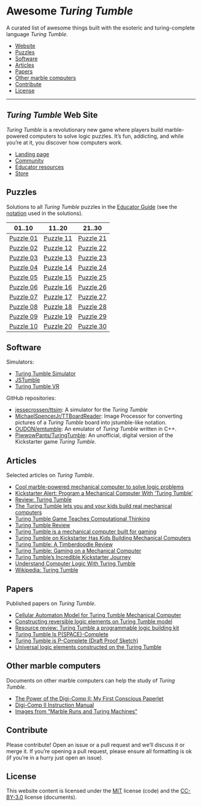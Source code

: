# Awesome _Turing Tumble_

A curated list of awesome things built with the esoteric and
turing-complete language _Turing Tumble_.

* [Website](#turing-tumble-web-site)
* [Puzzles](#puzzles)
* [Software](#software)
* [Articles](#articles)
* [Papers](#papers)
* [Other marble computers](#other-marble-computers)
* [Contribute](#contribute)
* [License](#license)

------------------------------------------------------------------------

## _Turing Tumble_ Web Site

_Turing Tumble_ is a revolutionary new game where players build marble-powered
computers to solve logic puzzles. It’s fun, addicting, and while you’re at it,
you discover how computers work.

* [Landing page](https://www.turingtumble.com/)
* [Community](https://community.turingtumble.com/)
* [Educator resources](https://edu.turingtumble.com/)
* [Store](https://store.turingtumble.com/)

## Puzzles

Solutions to all _Turing Tumble_ puzzles in the [Educator Guide](text/EducatorGuide.md)
(see the [notation](text/LEGEND.md) used in the solutions).

| 01..10                      | 11..20                      | 21..30                      |
|-----------------------------|-----------------------------|-----------------------------|
|[Puzzle 01](text/puzzle01.md)|[Puzzle 11](text/puzzle11.md)|[Puzzle 21](text/puzzle21.md)|
|[Puzzle 02](text/puzzle02.md)|[Puzzle 12](text/puzzle12.md)|[Puzzle 22](text/puzzle22.md)|
|[Puzzle 03](text/puzzle03.md)|[Puzzle 13](text/puzzle13.md)|[Puzzle 23](text/puzzle23.md)|
|[Puzzle 04](text/puzzle04.md)|[Puzzle 14](text/puzzle14.md)|[Puzzle 24](text/puzzle24.md)|
|[Puzzle 05](text/puzzle05.md)|[Puzzle 15](text/puzzle15.md)|[Puzzle 25](text/puzzle25.md)|
|[Puzzle 06](text/puzzle06.md)|[Puzzle 16](text/puzzle16.md)|[Puzzle 26](text/puzzle26.md)|
|[Puzzle 07](text/puzzle07.md)|[Puzzle 17](text/puzzle17.md)|[Puzzle 27](text/puzzle27.md)|
|[Puzzle 08](text/puzzle08.md)|[Puzzle 18](text/puzzle18.md)|[Puzzle 28](text/puzzle28.md)|
|[Puzzle 09](text/puzzle09.md)|[Puzzle 19](text/puzzle19.md)|[Puzzle 29](text/puzzle29.md)|
|[Puzzle 10](text/puzzle10.md)|[Puzzle 20](text/puzzle20.md)|[Puzzle 30](text/puzzle30.md)|

## Software

Simulators:

* [Turing Tumble Simulator](https://jessecrossen.github.io/ttsim/)
* [JSTumble](https://www.lodev.org/jstumble/)
* [Turing Tumble VR](https://store.steampowered.com/app/898440/Turing_Tumble_VR/)

GitHub repositories:

* [jessecrossen/ttsim](https://github.com/jessecrossen/ttsim): A simulator for the _Turing Tumble_
* [MichaelSpencerJr/TTBoardReader](https://github.com/MichaelSpencerJr/TTBoardReader): Image Processor for converting pictures of a _Turing Tumble_ board into jstumble-like notation.
* [OUDON/emtumble](https://github.com/OUDON/emtumble): An emulator of _Turing Tumble_ written in C++.
* [PiwwowPants/TuringTumble](https://github.com/PiwwowPants/TuringTumble): An unofficial, digital version of the Kickstarter game _Turing Tumble_.

## Articles

Selected articles on _Turing Tumble_.

* [Cool marble-powered mechanical computer to solve logic problems](https://boingboing.net/2017/05/30/cool-marble-powered-mechanical.html)
* [Kickstarter Alert: Program a Mechanical Computer With ‘Turing Tumble’](https://geekdad.com/2017/05/kickstarter-alert-turing-tumble/)
* [Review: Turing Tumble](http://www.geeksundergrace.com/tabletop/review-turing-tumble/)
* [The Turing Tumble lets you and your kids build real mechanical computers](https://techcrunch.com/2017/05/30/the-turing-tumble-lets-you-and-your-kids-build-real-mechanical-computers/)
* [Turing Tumble Game Teaches Computational Thinking](https://www.bethel.edu/news/articles/2017/june/turing-tumble)
* [Turing Tumble Review](https://tbgd.blog/2019/01/13/turing-tumble/)
* [Turing Tumble is a mechanical computer built for gaming](https://www.popularmechanics.co.za/stuff/turing-tumble-mechanical-computer/)
* [Turing Tumble on Kickstarter Has Kids Building Mechanical Computers](https://www.macobserver.com/news/product-news/turing-tumble-kickstarter-kids-building-mechanical-computers/)
* [Turing Tumble: A Timberdoodle Review](https://mamabeanaz.com/2019/09/15/turing-tumble-a-timberdoodle-review/)
* [Turing Tumble: Gaming on a Mechanical Computer](https://www.kickstarter.com/projects/871405126/turing-tumble-gaming-on-a-mechanical-computer)
* [Turing Tumble’s Incredible Kickstarter Journey](https://theworks.org/turing-tumbles-incredible-kickstarter-journey/)
* [Understand Computer Logic With Turing Tumble](https://www.i-programmer.info/news/150-training-a-education/10830-learn-computer-logic-with-turing-tumble-.html)
* [Wikipedia: Turing Tumble](https://en.wikipedia.org/wiki/Turing_Tumble)

## Papers

Published papers on _Turing Tumble_.

* [Cellular Automaton Model for Turing Tumble Mechanical Computer](https://ieeexplore.ieee.org/abstract/document/8590868)
* [Constructing reversible logic elements on Turing Tumble model](http://www.automata2018.ugent.be/files/proceedings_main.pdf)
* [Resource review: Turing Tumble a programmable logic building kit](https://search.informit.com.au/documentSummary;dn=524095287395978;res=IELHSS)
* [Turing Tumble Is P(SPACE)-Complete](https://link.springer.com/chapter/10.1007/978-3-030-17402-6_23)
* [Turing Tumble is P-Complete (Draft Proof Sketch)](https://sites.ualberta.ca/~jhoover/TuringTumble/TuringTumbleIsPComplete.htm)
* [Universal logic elements constructed on the Turing Tumble](https://link.springer.com/article/10.1007/s11047-019-09760-8)

## Other marble computers

Documents on other marble computers can help the study of _Turing Tumble_.

* [The Power of the Digi-Comp II: My First Conscious Paperlet](https://www.scottaaronson.com/blog/?p=1902)
* [Digi-Comp II Instruction Manual](https://cdn.evilmadscientist.com/KitInstrux/DCII-manual.pdf)
* [Images from “Marble Runs and Turing Machines”](https://nbickford.wordpress.com/2014/03/25/images-from-marble-runs-and-turing-machines/)

## Contribute

Please contribute! Open an issue or a pull request and we’ll discuss it or
merge it. If you’re opening a pull request, please ensure all formatting is ok
(if you’re in a hurry just open an issue).

## License

This website content is licensed under the
[MIT](https://github.com/fadado/awesome-turing-tumble/blob/master/LICENSE)
license (code) and the
[CC-BY-3.0](https://creativecommons.org/licenses/by/3.0/) license (documents).
